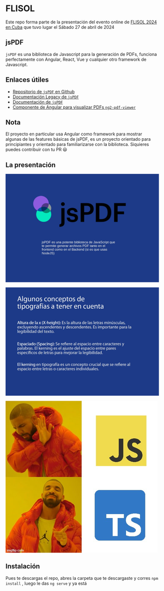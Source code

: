 # FLISOL

Este repo forma parte de la presentación del evento online de [FLISOL 2024 en Cuba](https://flisol.dev/) que tuvo lugar el Sábado 27 de abril de 2024

## jsPDF

`jsPDF` es una biblioteca de Javascript para la generación de PDFs, funciona perfectamente con Angular, React, Vue y cualquier otro framework de Javascript.

## Enlaces útiles

- [Repositorio de `jsPDF` en Github](https://github.com/parallax/jsPDF)
- [Documentación Legacy de `jsPDF`](https://artskydj.github.io/jsPDF/docs/)
- [Documentación de `jsPDF`](https://raw.githack.com/MrRio/jsPDF/master/docs/index.html)
- [Componente de Angular para visualizar PDFs `ng2-pdf-viewer`](https://github.com/VadimDez/ng2-pdf-viewer/blob/master/README.md#usage)


## Nota

El proyecto en particular usa Angular como framework para mostrar algunas de las features básicas de jsPDF, es un proyecto orientado para principiantes y orientado para familiarizarse con la biblioteca.
Siquieres puedes contribuir con tu PR 😃

## La presentación

![q es jsPDF](diapo1.jpg)

![sobre tipografia](diapo2.jpg)

![TS ej mejol](meme.jpg)

## Instalación
Pues te descargas el repo, abres la carpeta que te descargaste y corres `npm install` , luego le das `ng serve` y ya está
